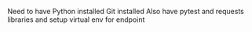 Need to have Python installed
Git installed
Also have pytest and requests libraries and setup virtual env for endpoint
